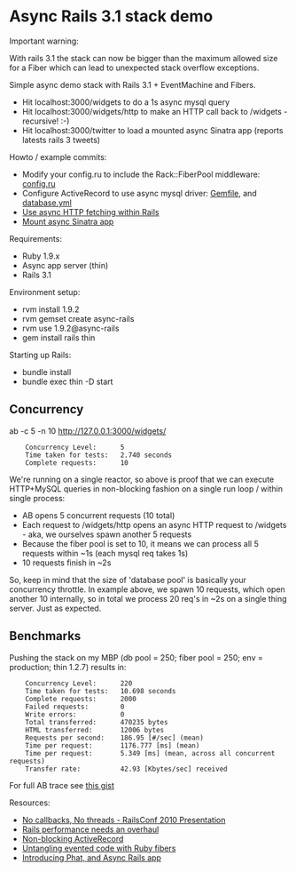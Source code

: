 # Async Rails 3.1 stack demo

Important warning:

  With rails 3.1 the stack can now be bigger than the maximum allowed size for a Fiber which can lead to
  unexpected stack overflow exceptions.

Simple async demo stack with Rails 3.1 + EventMachine and Fibers.

 * Hit localhost:3000/widgets to do a 1s async mysql query
 * Hit localhost:3000/widgets/http to make an HTTP call back to /widgets - recursive! :-)
 * Hit localhost:3000/twitter to load a mounted async Sinatra app (reports latests rails 3 tweets)

Howto / example commits:

  * Modify your config.ru to include the Rack::FiberPool middleware: [config.ru](https://github.com/igrigorik/async-rails/commit/72ea38433246cc58cd31e3863f4ed4e0c861ad28#config.ru)
  * Configure ActiveRecord to use async mysql driver: [Gemfile](https://github.com/igrigorik/async-rails/blob/master/Gemfile#L16), and [database.yml](https://github.com/igrigorik/async-rails/blob/master/config/database.yml#L4)
  * [Use async HTTP fetching within Rails](http://github.com/igrigorik/async-rails/commit/6307f3f416f21a40304d2f4a07509b923051744b)
  * [Mount async Sinatra app](http://github.com/igrigorik/async-rails/commit/50c5e4fd6701dfa2b3ecfc697ca53b40f8c57827)

Requirements:

 * Ruby 1.9.x
 * Async app server (thin)
 * Rails 3.1

Environment setup:

 * rvm install 1.9.2
 * rvm gemset create async-rails
 * rvm use 1.9.2@async-rails
 * gem install rails thin

Starting up Rails:

 * bundle install
 * bundle exec thin -D start

## Concurrency

ab -c 5 -n 10 http://127.0.0.1:3000/widgets/

        Concurrency Level:      5
        Time taken for tests:   2.740 seconds
        Complete requests:      10

We're running on a single reactor, so above is proof that we can execute HTTP+MySQL queries in non-blocking fashion on a single run loop / within single process:

 * AB opens 5 concurrent requests (10 total)
 * Each request to /widgets/http opens an async HTTP request to /widgets - aka, we ourselves spawn another 5 requests
 * Because the fiber pool is set to 10, it means we can process all 5 requests within ~1s (each mysql req takes 1s)
 * 10 requests finish in ~2s

So, keep in mind that the size of 'database pool' is basically your concurrency throttle. In example above, we spawn
10 requests, which open another 10 internally, so in total we process 20 req's in ~2s on a single thing server. Just as expected.

## Benchmarks

Pushing the stack on my MBP (db pool = 250; fiber pool = 250; env = production; thin 1.2.7) results in:

        Concurrency Level:      220
        Time taken for tests:   10.698 seconds
        Complete requests:      2000
        Failed requests:        0
        Write errors:           0
        Total transferred:      470235 bytes
        HTML transferred:       12006 bytes
        Requests per second:    186.95 [#/sec] (mean)
        Time per request:       1176.777 [ms] (mean)
        Time per request:       5.349 [ms] (mean, across all concurrent requests)
        Transfer rate:          42.93 [Kbytes/sec] received

For full AB trace see [this gist](http://gist.github.com/503627)

Resources:

 * [No callbacks, No threads - RailsConf 2010 Presentation](http://www.slideshare.net/igrigorik/no-callbacks-no-threads-railsconf-2010)
 * [Rails performance needs an overhaul](http://www.igvita.com/2010/06/07/rails-performance-needs-an-overhaul/)
 * [Non-blocking ActiveRecord](http://www.igvita.com/2010/04/15/non-blocking-activerecord-rails/)
 * [Untangling evented code with Ruby fibers](http://www.igvita.com/2010/03/22/untangling-evented-code-with-ruby-fibers/)
 * [Introducing Phat, and Async Rails app](http://www.mikeperham.com/2010/04/03/introducing-phat-an-asynchronous-rails-app/)

